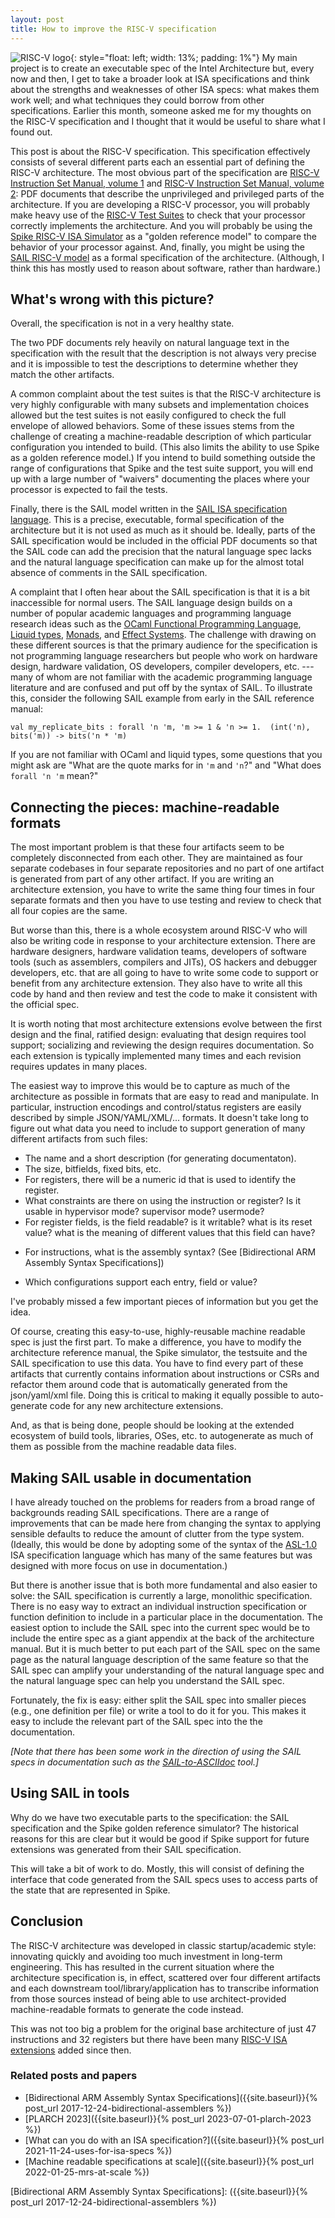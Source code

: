 ```yaml
---
layout: post
title: How to improve the RISC-V specification
---
```


![RISC-V logo]({{site.baseurl}}/images/riscv-logo.png){: style="float: left; width: 13%; padding: 1%"}
My main project is to create an executable spec of the Intel Architecture
but, every now and then, I get to take a broader look at ISA specifications
and think about the strengths and weaknesses of other ISA specs:
what makes them work well; and what techniques they could borrow
from other specifications.
Earlier this month, someone asked me for my thoughts on the RISC-V
specification and I thought that it would be useful to share
what I found out.

This post is about the RISC-V specification.
This specification effectively consists of several different parts
each an essential part of defining the RISC-V architecture.
The most obvious part of the specification are
[RISC-V Instruction Set Manual, volume 1]
and [RISC-V Instruction Set Manual, volume 2]: PDF documents that
describe the unprivileged and privileged parts of the architecture.
If you are developing a RISC-V processor, you will probably make heavy
use of the [RISC-V Test Suites] to check that your processor correctly
implements the architecture.
And you will probably be using the [Spike RISC-V ISA Simulator] as a "golden
reference model" to compare the behavior of your processor against.
And, finally, you might be using the [SAIL RISC-V model] as a formal
specification of the architecture. (Although, I think this has mostly
used to reason about software, rather than hardware.)

## What's wrong with this picture?

Overall, the specification is not in a very healthy state.

The two PDF documents rely heavily on natural language
text in the specification with the result that the description is
not always very precise and it is impossible to test the descriptions
to determine whether they match the other artifacts.

A common complaint about the test suites is that the RISC-V
architecture is very highly configurable with many subsets and
implementation choices allowed but the test suites is not
easily configured to check the full envelope of allowed behaviors.
Some of these issues stems from the challenge of creating a machine-readable
description of which particular configuration you intended to build.
(This also limits the ability to use Spike as a golden reference model.)
If you intend to build something outside the range of configurations
that Spike and the test suite support, you will end up with a large
number of "waivers" documenting the places where your processor is
expected to fail the tests.

Finally, there is the SAIL model written in the
[SAIL ISA specification language].
This is a precise, executable, formal specification of the architecture
but it is not used as much as it should be.
Ideally, parts of the SAIL specification would be included in the
official PDF documents so that the SAIL code can add the precision
that the natural language spec lacks and the natural language
specification can make up for the almost total absence of comments
in the SAIL specification.

A complaint that I often hear about the SAIL specification is
that it is a bit inaccessible for normal users. The SAIL language
design builds on a number of popular academic languages
and programming language research ideas
such as the [OCaml Functional Programming Language],
[Liquid types], [Monads], and [Effect Systems].
The challenge with drawing on these different sources
is that the primary audience for the specification is
not programming language researchers but people who
work on hardware design, hardware validation, OS developers,
compiler developers, etc. --- many of whom are not familiar with
the academic programming language literature and are confused and
put off by the syntax of SAIL.
To illustrate this, consider the following SAIL example
from early in the SAIL reference manual:

```
val my_replicate_bits : forall 'n 'm, 'm >= 1 & 'n >= 1.  (int('n), bits('m)) -> bits('n * 'm)
```

If you are not familiar with OCaml and liquid types, some questions that
you might ask are "What are the quote marks for in `'m` and `'n`?" and
"What does `forall 'n 'm` mean?"


## Connecting the pieces: machine-readable formats

The most important problem is that these four artifacts seem to be completely disconnected from
each other. They are maintained as four separate codebases in four separate repositories
and no part of one artifact is generated from part of any other artifact.
If you are writing an architecture extension, you have to write the same thing four times in four
separate formats and then you have to use testing and review to check that all four copies
are the same.

But worse than this, there is a whole ecosystem around RISC-V who will also be writing
code in response to your architecture extension. There are hardware designers,
hardware validation teams,
developers of software tools (such as assemblers, compilers and JITs), OS hackers and
debugger developers, etc. that are all going to have to write some code to support
or benefit from any architecture extension. They also have to write all this code by
hand and then review and test the code to make it consistent with the official spec.

It is worth noting that most architecture extensions evolve between the first design and the final,
ratified design: evaluating that design requires tool support; socializing and reviewing the
design requires documentation. So each extension is typically implemented many times
and each revision requires updates in many places.

The easiest way to improve this would be to capture as much of the architecture
as possible in formats that are easy to read and manipulate.
In particular, instruction encodings and control/status registers are
easily described by simple JSON/YAML/XML/... formats.
It doesn't take long to figure out what data you need to include to
support generation of many different artifacts from such files:

- The name and a short description (for generating documentaton).
- The size, bitfields, fixed bits, etc.
- For registers, there will be a numeric id that is used to identify
  the register.
- What constraints are there on using the instruction or register?
  Is it usable in hypervisor mode? supervisor mode? usermode?
- For register fields, is the field readable? is it writable?
  what is its reset value? what is the meaning of different values
  that this field can have?
* For instructions, what is the assembly syntax? (See [Bidirectional ARM Assembly Syntax Specifications])
- Which configurations support each entry, field or value?

I've probably missed a few important pieces of information but you get the idea.

Of course, creating this easy-to-use, highly-reusable machine readable spec
is just the first part.
To make a difference, you have to modify the architecture reference manual,
the Spike simulator, the testsuite and the SAIL specification to use this data.
You have to find every part of these artifacts that currently contains
information about instructions or CSRs and refactor them around
code that is automatically generated from the json/yaml/xml file.
Doing this is critical to making it equally possible to auto-generate
code for any new architecture extensions.

And, as that is being done, people should be looking at the extended
ecosystem of build tools, libraries, OSes, etc. to autogenerate
as much of them as possible from the machine readable data files.

## Making SAIL usable in documentation

I have already touched on the problems for readers from a broad
range of backgrounds reading SAIL specifications.
There are a range of improvements that can be made here from
changing the syntax to applying sensible defaults to reduce
the amount of clutter from the type system.
(Ideally, this would be done by adopting some of the syntax
of the [ASL-1.0] ISA specification language which has many
of the same features but was designed with more focus on
use in documentation.)

But there is another issue that is both more fundamental and also easier to solve:
the SAIL specification
is currently a large, monolithic specification.
There is no easy way to extract an individual instruction specification
or function definition to include in a particular place in the
documentation.
The easiest option to include the SAIL spec into the current spec would be
to include the entire spec as a giant appendix at the back of the architecture manual.
But it is much better to put each part of the SAIL spec on the same page
as the natural language description of the same feature so that
the SAIL spec can amplify your understanding of the natural language spec and
the natural language spec can help you understand the SAIL spec.

Fortunately, the fix is easy:
either split the SAIL spec into smaller pieces (e.g., one definition per file)
or write a tool to do it for you.
This makes it easy to include the relevant part of the SAIL spec into
the the documentation.

*[Note that there has been  some work in the  direction of using the SAIL specs
in documentation such as the [SAIL-to-ASCIIdoc] tool.]*


## Using SAIL in tools

Why do we have two executable parts to the specification:
the SAIL specification and the Spike golden reference simulator?
The historical reasons for this are clear but it would be
good if Spike support for future extensions was generated
from their SAIL specification.

This will take a bit of work to do.  Mostly, this will consist of defining the
interface that code generated from the SAIL specs uses to access parts of the
state that are represented in Spike.


## Conclusion

The RISC-V architecture was developed in classic startup/academic style:
innovating quickly and avoiding too much investment in long-term engineering.
This has resulted in the current situation where the architecture specification
is, in effect, scattered over four different artifacts and each
downstream tool/library/application has to transcribe information from
those sources instead of being able to use architect-provided machine-readable
formats to generate the code instead.

This was not too big a problem for the original base architecture of just
47 instructions and 32 registers but there have been many [RISC-V ISA extensions]
added since then.


### Related posts and papers

* [Bidirectional ARM Assembly Syntax Specifications]({{site.baseurl}}{% post_url 2017-12-24-bidirectional-assemblers %})
* [PLARCH 2023]({{site.baseurl}}{% post_url 2023-07-01-plarch-2023 %})
* [What can you do with an ISA specification?]({{site.baseurl}}{% post_url 2021-11-24-uses-for-isa-specs %})
* [Machine readable specifications at scale]({{site.baseurl}}{% post_url 2022-01-25-mrs-at-scale %})


[RISC-V Instruction Set Manual, volume 1]: https://github.com/riscv/riscv-isa-manual/releases/download/Ratified-IMAFDQC/riscv-spec-20191213.pdf
[RISC-V Instruction Set Manual, volume 2]: https://github.com/riscv/riscv-isa-manual/releases/download/Priv-v1.12/riscv-privileged-20211203.pdf
[RISC-V Test Suites]:                      https://github.com/riscv-non-isa/riscv-arch-test/blob/main/riscv-test-suite/README.md
[Spike RISC-V ISA Simulator]:              https://github.com/riscv-software-src/riscv-isa-sim
[SAIL RISC-V model]:                       https://github.com/riscv/sail-riscv
[RISC-V ISA extensions]:                   https://en.wikipedia.org/wiki/RISC-V#ISA_base_and_extensions

[SAIL-to-ASCIIdoc]:                        https://github.com/Alasdair/asciidoctor-sail/blob/master/doc/built/sail_to_asciidoc.pdf
[SAIL ISA specification language]:         https://github.com/rems-project/sail?tab=readme-ov-file
[SAIL Language Reference Manual]:          https://alasdair.github.io/manual.html

[ASL-1.0]:                                 https://developer.arm.com/ASL1
[Bidirectional ARM Assembly Syntax Specifications]: ({{site.baseurl}}{% post_url 2017-12-24-bidirectional-assemblers %})

[OCaml Functional Programming Language]:   https://ocaml.org/
[Liquid Types]:                            https://goto.ucsd.edu/~ucsdpl-blog/liquidtypes/2015/09/19/liquid-types/
[Monads]:                                  https://en.wikipedia.org/wiki/Monad_(functional_programming)
[Effect Systems]:                          https://en.wikipedia.org/wiki/Effect_system

[Pydrofoil]: https://www.pypy.org/posts/2023/05/rpython-used-to-speed-up-risc-v-simulation-over-15x.html
[lockhart:ispass:2015]: {{site.baseurl}}/RelatedWork/papers/lockhart:ispass:2015
[PyPy]: https://www.pypy.org/
